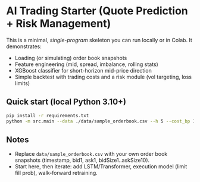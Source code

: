 # AI Trading Starter (Quote Prediction + Risk Management)

This is a minimal, *single-program* skeleton you can run locally or in Colab.
It demonstrates:
- Loading (or simulating) order book snapshots
- Feature engineering (mid, spread, imbalance, rolling stats)
- XGBoost classifier for short-horizon mid-price direction
- Simple backtest with trading costs and a risk module (vol targeting, loss limits)

## Quick start (local Python 3.10+)
```bash
pip install -r requirements.txt
python -m src.main --data ./data/sample_orderbook.csv --h 5 --cost_bp 1.5
```

## Notes
- Replace `data/sample_orderbook.csv` with your own order book snapshots (timestamp, bid1, ask1, bidSize1..askSize10).
- Start here, then iterate: add LSTM/Transformer, execution model (limit fill prob), walk-forward retraining.